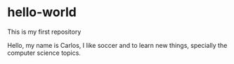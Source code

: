# hello-world
This is my first repository

Hello, my name is Carlos,
I like soccer and to learn new things, specially the computer science topics.
